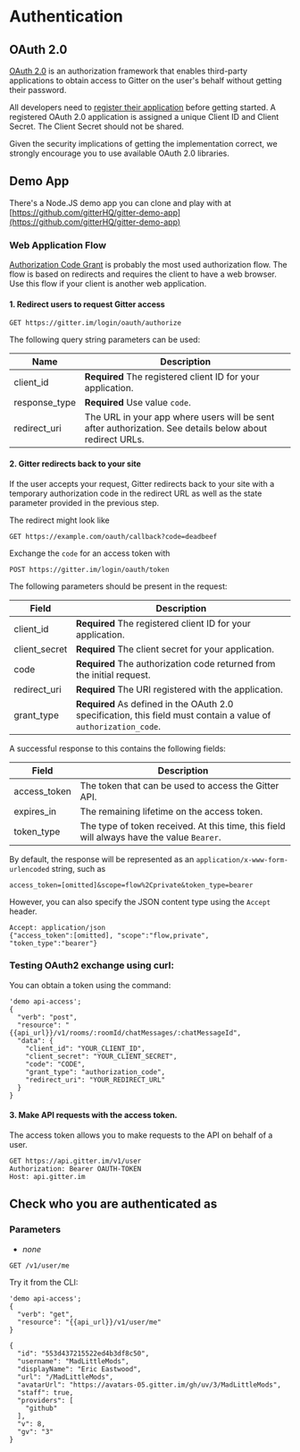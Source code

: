 # Authentication

## OAuth 2.0

[OAuth 2.0](http://tools.ietf.org/html/rfc6749) is an authorization framework that enables third-party applications to obtain access to Gitter on the user's behalf without getting their password.

All developers need to [register their application](https://developer.gitter.im/apps) before getting started. A registered OAuth 2.0 application is assigned a unique Client ID and Client Secret. The Client Secret should not be shared.

Given the security implications of getting the implementation correct, we strongly encourage you to use available OAuth 2.0 libraries.

## Demo App

There's a Node.JS demo app you can clone and play with at [https://github.com/gitterHQ/gitter-demo-app](https://github.com/gitterHQ/gitter-demo-app)

### Web Application Flow

[Authorization Code Grant](http://tools.ietf.org/html/rfc6749#section-4.1) is probably the most used authorization flow. The flow is based on redirects and requires the client to have a web browser. Use this flow if your client is another web application.

#### 1. Redirect users to request Gitter access

```
GET https://gitter.im/login/oauth/authorize
```


The following query string parameters can be used:

| Name          | Description  |
| ------------- | ------------ |
| client_id     | **Required** The registered client ID for your application. |
| response_type | **Required** Use value `code`. |
| redirect_uri  | The URL in your app where users will be sent after authorization. See details below about redirect URLs. |

#### 2. Gitter redirects back to your site

If the user accepts your request, Gitter redirects back to your site with a temporary authorization code in the redirect URL as well as the state parameter provided in the previous step.

The redirect might look like

```
GET https://example.com/oauth/callback?code=deadbeef
```

Exchange the `code` for an access token with

```
POST https://gitter.im/login/oauth/token
```

The following parameters should be present in the request:

| Field          | Description                       |
| -------------- | --------------------------------- |
| client_id      | **Required** The registered client ID for your application. |
| client_secret  | **Required** The client secret for your application. |
| code           | **Required** The authorization code returned from the initial request. |
| redirect_uri   | **Required** The URI registered with the application. |
| grant_type     | **Required** As defined in the OAuth 2.0 specification, this field must contain a value of `authorization_code`. |

A successful response to this contains the following fields:

| Field          | Description                       |
| -------------- | --------------------------------- |
| access_token   | The token that can be used to access the Gitter API. |
| expires_in     | The remaining lifetime on the access token. |
| token_type     | The type of token received. At this time, this field will always have the value `Bearer`. |

By default, the response will be represented as an `application/x-www-form-urlencoded` string, such as

    access_token=[omitted]&scope=flow%2Cprivate&token_type=bearer

However, you can also specify the JSON content type using the `Accept` header.

    Accept: application/json
    {"access_token":[omitted], "scope":"flow,private", "token_type":"bearer"}

### Testing OAuth2 exchange using curl:

You can obtain a token using the command:

```
'demo api-access';
{
  "verb": "post",
  "resource": "{{api_url}}/v1/rooms/:roomId/chatMessages/:chatMessageId",
  "data": {
    "client_id": "YOUR_CLIENT_ID",
    "client_secret": "YOUR_CLIENT_SECRET",
    "code": "CODE",
    "grant_type": "authorization_code",
    "redirect_uri": "YOUR_REDIRECT_URL"
  }
}
```

#### 3. Make API requests with the access token.

The access token allows you to make requests to the API on behalf of a user.

    GET https://api.gitter.im/v1/user
    Authorization: Bearer OAUTH-TOKEN
    Host: api.gitter.im


## Check who you are authenticated as

### Parameters

 - *none*

```
GET /v1/user/me
```

Try it from the CLI:
```
'demo api-access';
{
  "verb": "get",
  "resource": "{{api_url}}/v1/user/me"
}
```

```
{
  "id": "553d437215522ed4b3df8c50",
  "username": "MadLittleMods",
  "displayName": "Eric Eastwood",
  "url": "/MadLittleMods",
  "avatarUrl": "https://avatars-05.gitter.im/gh/uv/3/MadLittleMods",
  "staff": true,
  "providers": [
    "github"
  ],
  "v": 8,
  "gv": "3"
}
```
